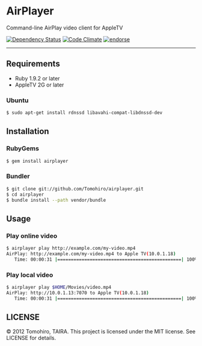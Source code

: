 AirPlayer
================================================================================

Command-line AirPlay video client for AppleTV

[![Dependency Status](https://gemnasium.com/Tomohiro/airplayer.png)](https://gemnasium.com/Tomohiro/airplayer)
[![Code Climate](https://codeclimate.com/badge.png)](https://codeclimate.com/github/Tomohiro/airplayer)
[![endorse](http://api.coderwall.com/tomohiro/endorsecount.png)](http://coderwall.com/tomohiro)


---


Requirements
-------------------------------------------------------------------------------

- Ruby 1.9.2 or later
- AppleTV 2G or later


### Ubuntu

```sh
$ sudo apt-get install rdnssd libavahi-compat-libdnssd-dev
```


Installation
--------------------------------------------------------------------------------

### RubyGems

```sh
$ gem install airplayer
```

### Bundler

```sh
$ git clone git://github.com/Tomohiro/airplayer.git
$ cd airplayer
$ bundle install --path vendor/bundle
```


Usage
--------------------------------------------------------------------------------

### Play online video

```sh
$ airplayer play http://example.com/my-video.mp4
AirPlay: http://example.com/my-video.mp4 to Apple TV(10.0.1.18)
   Time: 00:00:31 |==============================================| 100% Complete
```

### Play local video

```sh
$ airplayer play $HOME/Movies/video.mp4
AirPlay: http://10.0.1.13:7070 to Apple TV(10.0.1.18)
   Time: 00:00:31 |==============================================| 100% Complete
```


LICENSE
--------------------------------------------------------------------------------

&copy; 2012 Tomohiro, TAIRA.
This project is licensed under the MIT license.
See LICENSE for details.
